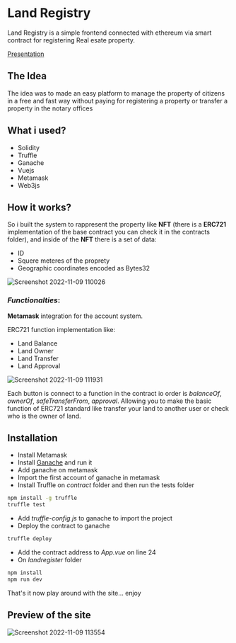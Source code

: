 # Land Registry
 
Land Registry is a simple frontend connected with ethereum via smart contract for registering Real esate property.

[Presentation](https://www.canva.com/design/DAFRib5xryc/iGh66d-hIX_JVKT2VsImSg/view?utm_content=DAFRib5xryc&utm_campaign=designshare&utm_medium=link&utm_source=publishsharelink)
## The Idea
The idea was to made an easy platform to manage the property of citizens in a free and fast way without paying for registering a property or transfer a property
in the notary offices

## What i used?

- Solidity
- Truffle
- Ganache
- Vuejs
- Metamask
- Web3js

## How it works? 

So i built the system to rappresent the property like **NFT** (there is a **ERC721** implementation of the base contract you can check it in the contracts folder),
and inside of the **NFT** there is a set of data:
- ID
- Squere meteres of the proprety
- Geographic coordinates encoded as Bytes32

![Screenshot 2022-11-09 110026](https://user-images.githubusercontent.com/78274772/200800190-dc6b243e-10db-4f19-8b58-0dfec5b3a9e2.png)

### *Functionalties*:
**Metamask** integration for the account system.

ERC721 function implementation like:

- Land Balance 
- Land Owner 
- Land Transfer
- Land Approval

![Screenshot 2022-11-09 111931](https://user-images.githubusercontent.com/78274772/200804151-6d2b35ee-f015-4fb4-84bc-267ec63c2765.png)

Each button is connect to a function in the contract io order is *balanceOf*, *ownerOf*, *safeTransferFrom*, *approval*.
Allowing you to make the basic function of ERC721 standard like transfer your land to another user or check who is the owner of land.

## Installation

- Install Metamask
- Install [Ganache](https://trufflesuite.com/ganache/) and run it
- Add ganache on metamask
- Import the first account of ganache in metamask
- Install Truffle on *contract* folder and then run the tests folder
```sh
npm install -g truffle
truffle test
```
- Add *truffle-config.js* to ganache to import the project
- Deploy the contract to ganache
```sh
truffle deploy
```
- Add the contract address to *App.vue* on line 24
- On *landregister* folder 
```sh
npm install
npm run dev
```
That's it now play around with the site... enjoy

## Preview of the site

![Screenshot 2022-11-09 113554](https://user-images.githubusercontent.com/78274772/200807727-e191c371-04a5-4381-8316-82c7b2ffc259.png)

